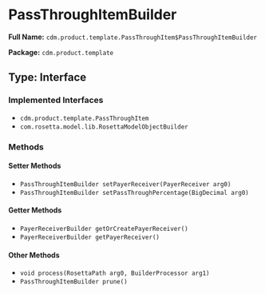# PassThroughItemBuilder

**Full Name:** `cdm.product.template.PassThroughItem$PassThroughItemBuilder`

**Package:** `cdm.product.template`

## Type: Interface

### Implemented Interfaces

- `cdm.product.template.PassThroughItem`
- `com.rosetta.model.lib.RosettaModelObjectBuilder`

### Methods

#### Setter Methods

- `PassThroughItemBuilder setPayerReceiver(PayerReceiver arg0)`
- `PassThroughItemBuilder setPassThroughPercentage(BigDecimal arg0)`

#### Getter Methods

- `PayerReceiverBuilder getOrCreatePayerReceiver()`
- `PayerReceiverBuilder getPayerReceiver()`

#### Other Methods

- `void process(RosettaPath arg0, BuilderProcessor arg1)`
- `PassThroughItemBuilder prune()`


